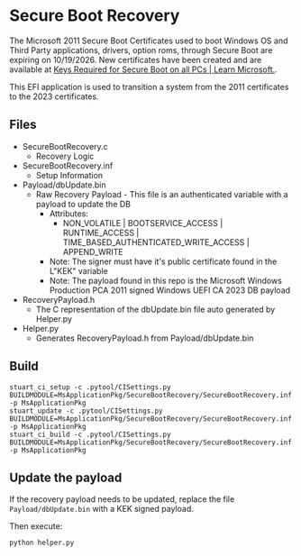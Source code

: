 # Secure Boot Recovery

The Microsoft 2011 Secure Boot Certificates used to boot Windows OS and Third Party applications, drivers, option roms,
through Secure Boot are expiring on 10/19/2026. New certificates have been created and are available at
[Keys Required for Secure Boot on all PCs | Learn Microsoft.](https://learn.microsoft.com/en-us/windows-hardware/manufacture/desktop/windows-secure-boot-key-creation-and-management-guidance?view=windows-11).

This EFI application is used to transition a system from the 2011 certificates to the 2023 certificates.

## Files

* SecureBootRecovery.c
  * Recovery Logic
* SecureBootRecovery.inf
  * Setup Information
* Payload/dbUpdate.bin
  * Raw Recovery Payload - This file is an authenticated variable with a payload to update the DB
    * Attributes:
      * NON_VOLATILE | BOOTSERVICE_ACCESS | RUNTIME_ACCESS | TIME_BASED_AUTHENTICATED_WRITE_ACCESS | APPEND_WRITE
    * Note: The signer must have it's public certificate found in the L"KEK" variable
    * Note: The payload found in this repo is the Microsoft Windows Production PCA 2011 signed Windows UEFI CA 2023 DB payload
* RecoveryPayload.h
  * The C representation of the dbUpdate.bin file auto generated by Helper.py
* Helper.py
  * Generates RecoveryPayload.h from Payload/dbUpdate.bin

## Build

```pwsh
stuart_ci_setup -c .pytool/CISettings.py BUILDMODULE=MsApplicationPkg/SecureBootRecovery/SecureBootRecovery.inf -p MsApplicationPkg
stuart_update -c .pytool/CISettings.py BUILDMODULE=MsApplicationPkg/SecureBootRecovery/SecureBootRecovery.inf -p MsApplicationPkg
stuart_ci_build -c .pytool/CISettings.py BUILDMODULE=MsApplicationPkg/SecureBootRecovery/SecureBootRecovery.inf -p MsApplicationPkg
```

## Update the payload

If the recovery payload needs to be updated, replace the file `Payload/dbUpdate.bin` with a KEK signed payload.

Then execute:

```pwsh
python helper.py
```
